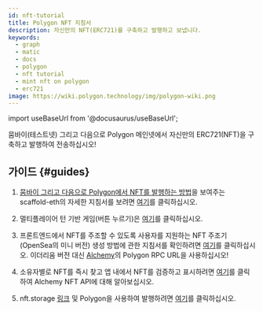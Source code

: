 ```yaml
---
id: nft-tutorial
title: Polygon NFT 지침서
description: 자신만의 NFT(ERC721)를 구축하고 발행하고 보냅니다.
keywords:
  - graph
  - matic
  - docs
  - polygon
  - nft tutorial
  - mint nft on polygon
  - erc721
image: https://wiki.polygon.technology/img/polygon-wiki.png
---
```


import useBaseUrl from '@docusaurus/useBaseUrl';

뭄바이(테스트넷) 그리고 다음으로 Polygon 메인넷에서 자신만의 ERC721(NFT)을 구축하고 발행하여 전송하십시오!

## 가이드 {#guides}

1. [뭄바이 그리고 다음으로 Polygon에서 NFT를 발행하는 방법](https://github.com/primeshprimesh/firstSimpleNFTProject)을 보여주는 scaffold-eth의 자세한 지침서를 보려면 [여기](https://github.com/scaffold-eth/scaffold-eth/tree/matic)를 클릭하십시오.

2. 멀티플레이어 턴 기반 게임(버튼 누르기)은 [여기](https://docs.scaffoldeth.io/scaffold-eth/examples-branches/common-web3-patterns/push-the-button#side-quests)를 클릭하십시오.

3. 프론트엔드에서 NFT를 주조할 수 있도록 사용자를 지원하는 NFT 주조기(OpenSea의 미니 버전) 생성 방법에 관한 지침서를 확인하려면 [여기](https://docs.alchemy.com/alchemy/tutorials/nft-minter)를 클릭하십시오. 이더리움 버전 대신 [Alchemy](https://alchemy.com/?a=polygon-docs)의 Polygon RPC URL을 사용하십시오!

4. 소유자별로 NFT를 즉시 찾고 앱 내에서 NFT를 검증하고 표시하려면 [여기](https://docs.alchemy.com/alchemy/enhanced-apis/nft-api)를 클릭하여 Alchemy NFT API에 대해 알아보십시오.

5. nft.storage [링크](https://nft.storage/) 및 Polygon을 사용하여 발행하려면 [여기](https://nftschool.dev/tutorial/mint-nftstorage-polygon/)를 클릭하십시오.
